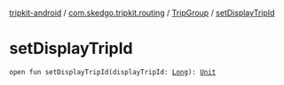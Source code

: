 [tripkit-android](../../index.md) / [com.skedgo.tripkit.routing](../index.md) / [TripGroup](index.md) / [setDisplayTripId](./set-display-trip-id.md)

# setDisplayTripId

`open fun setDisplayTripId(displayTripId: `[`Long`](https://kotlinlang.org/api/latest/jvm/stdlib/kotlin/-long/index.html)`): `[`Unit`](https://kotlinlang.org/api/latest/jvm/stdlib/kotlin/-unit/index.html)